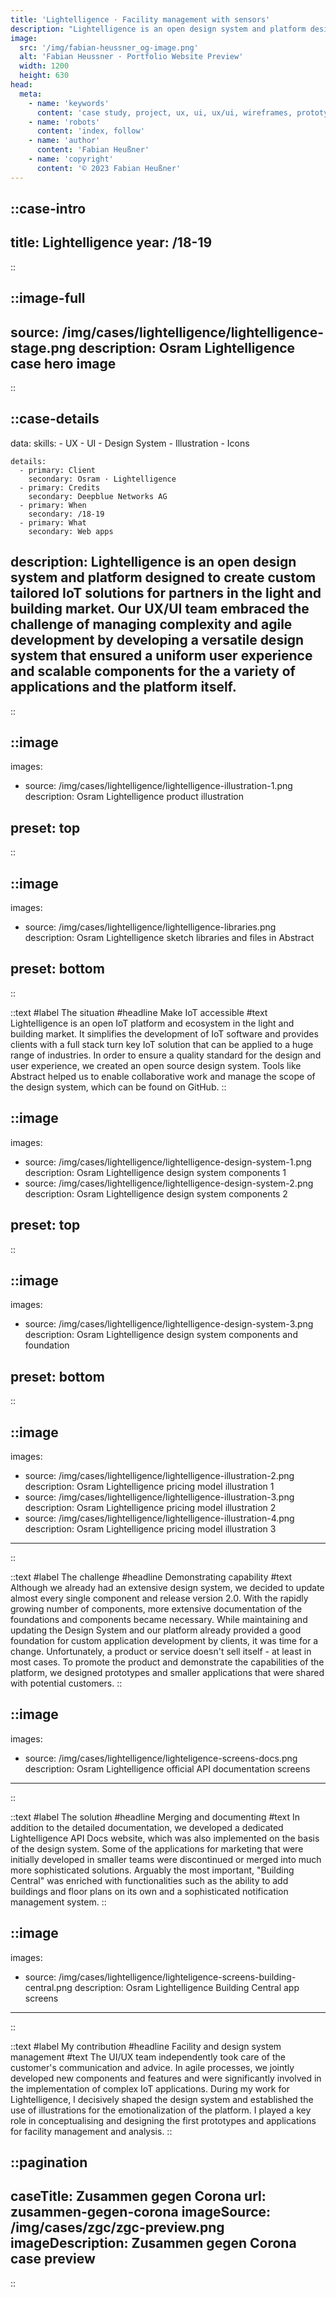 ```yaml
---
title: 'Lightelligence · Facility management with sensors'
description: "Lightelligence is an open design system and platform designed to create custom tailored IoT solutions for partners in the light and building market. Our UX/UI team embraced the challenge of managing complexity and agile development by developing a versatile design system that ensured a uniform user experience and scalable components for the a variety of applications and the platform itself."
image:
  src: '/img/fabian-heussner_og-image.png'
  alt: 'Fabian Heussner · Portfolio Website Preview'
  width: 1200
  height: 630
head:
  meta:
    - name: 'keywords'
      content: 'case study, project, ux, ui, ux/ui, wireframes, prototype, figma, osram, lightelligence, portfolio, illustration, icon design, IoT, internet of things, platform, web, web-app, design, ux-writing, design system, components, screens'
    - name: 'robots'
      content: 'index, follow'
    - name: 'author'
      content: 'Fabian Heußner'
    - name: 'copyright'
      content: '© 2023 Fabian Heußner'
---
```



::case-intro
---
title: Lightelligence
year: /18-19
---
::


::image-full
---
source: /img/cases/lightelligence/lightelligence-stage.png
description: Osram Lightelligence case hero image
---
::

::case-details
---
data:
    skills:
      - UX
      - UI
      - Design System
      - Illustration
      - Icons

    details:
      - primary: Client
        secondary: Osram · Lightelligence
      - primary: Credits
        secondary: Deepblue Networks AG
      - primary: When
        secondary: /18-19
      - primary: What
        secondary: Web apps
        
description: Lightelligence is an open design system and platform designed to create custom tailored IoT solutions for partners in the light and building market. Our UX/UI team embraced the challenge of managing complexity and agile development by developing a versatile design system that ensured a uniform user experience and scalable components for the a variety of applications and the platform itself.
---
::

::image
---
images:
  - source: /img/cases/lightelligence/lightelligence-illustration-1.png
    description: Osram Lightelligence product illustration

preset: top
---
::


::image
---
images:
  - source: /img/cases/lightelligence/lightelligence-libraries.png
    description: Osram Lightelligence sketch libraries and files in Abstract

preset: bottom
---
::

::text
#label
The situation
#headline 
Make IoT accessible
#text 
Lightelligence is an open IoT platform and ecosystem in the light and building market. It simplifies the development of IoT software and provides clients with a full stack turn key IoT solution that can be applied to a huge range of industries. In order to ensure a quality standard for the design and user experience, we created an open source design system. Tools like Abstract helped us to enable collaborative work and manage the scope of the design system, which can be found on GitHub.
::

::image
---
images:
  - source: /img/cases/lightelligence/lightelligence-design-system-1.png
    description: Osram Lightelligence design system components 1
  - source: /img/cases/lightelligence/lightelligence-design-system-2.png
    description: Osram Lightelligence design system components 2

preset: top
---
::

::image
---
images:
  - source: /img/cases/lightelligence/lightelligence-design-system-3.png
    description: Osram Lightelligence design system components and foundation 

preset: bottom
---
::

::image
---
images:
  - source: /img/cases/lightelligence/lightelligence-illustration-2.png
    description: Osram Lightelligence pricing model illustration 1
  - source: /img/cases/lightelligence/lightelligence-illustration-3.png
    description: Osram Lightelligence pricing model illustration 2
  - source: /img/cases/lightelligence/lightelligence-illustration-4.png
    description: Osram Lightelligence pricing model illustration 3
---
::

::text
#label
The challenge
#headline 
Demonstrating capability
#text 
Although we already had an extensive design system, we decided to update almost every single component and release version 2.0. With the rapidly growing number of components, more extensive documentation of the foundations and components became necessary. While maintaining and updating the Design System and our platform already provided a good foundation for custom application development by clients, it was time for a change. Unfortunately, a product or service doesn't sell itself - at least in most cases. To promote the product and demonstrate the capabilities of the platform, we designed prototypes and smaller applications that were shared with potential customers.
::

::image
---
images:
  - source: /img/cases/lightelligence/lighteligence-screens-docs.png
    description: Osram Lightelligence official API documentation screens

---
::

::text
#label
The solution
#headline 
Merging and documenting
#text 
In addition to the detailed documentation, we developed a dedicated Lightelligence API Docs website, which was also implemented on the basis of the design system. Some of the applications for marketing that were initially developed in smaller teams were discontinued or merged into much more sophisticated solutions. Arguably the most important, "Building Central" was enriched with functionalities such as the ability to add buildings and floor plans on its own and a sophisticated notification management system.
::

::image
---
images:
  - source: /img/cases/lightelligence/lighteligence-screens-building-central.png
    description: Osram Lightelligence Building Central app screens

---
::

::text
#label
My contribution
#headline 
Facility and design system management
#text 
The UI/UX team independently took care of the customer's communication and advice. In agile processes, we jointly developed new components and features and were significantly involved in the implementation of complex IoT applications. During my work for Lightelligence, I decisively shaped the design system and established the use of illustrations for the emotionalization of the platform. I played a key role in conceptualising and designing the first prototypes and applications for facility management and analysis.
::

::pagination
---
caseTitle: Zusammen gegen Corona
url: zusammen-gegen-corona
imageSource: /img/cases/zgc/zgc-preview.png
imageDescription: Zusammen gegen Corona case preview
---
::


